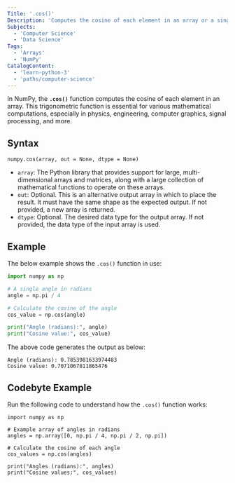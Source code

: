 ```yaml
---
Title: '.cos()'
Description: 'Computes the cosine of each element in an array or a single value.'
Subjects:
  - 'Computer Science'
  - 'Data Science'
Tags:
  - 'Arrays'
  - 'NumPy'
CatalogContent:
  - 'learn-python-3'
  - 'paths/computer-science'
---
```


In NumPy, the **`.cos()`** function computes the cosine of each element in an array. This trigonometric function is essential for various mathematical computations, especially in physics, engineering, computer graphics, signal processing, and more.

## Syntax

```pseudo
numpy.cos(array, out = None, dtype = None)
```

- `array`: The Python library that provides support for large, multi-dimensional arrays and matrices, along with a large collection of mathematical functions to operate on these arrays.
- `out`: Optional. This is an alternative output array in which to place the result. It must have the same shape as the expected output. If not provided, a new array is returned.
- `dtype`: Optional. The desired data type for the output array. If not provided, the data type of the input array is used.

## Example

The below example shows the `.cos()` function in use:

```py
import numpy as np

# A single angle in radians
angle = np.pi / 4

# Calculate the cosine of the angle
cos_value = np.cos(angle)

print("Angle (radians):", angle)
print("Cosine value:", cos_value)
```

The above code generates the output as below:

```shell
Angle (radians): 0.7853981633974483
Cosine value: 0.7071067811865476
```

## Codebyte Example

Run the following code to understand how the `.cos()` function works:

```codebyte/python
import numpy as np

# Example array of angles in radians
angles = np.array([0, np.pi / 4, np.pi / 2, np.pi])

# Calculate the cosine of each angle
cos_values = np.cos(angles)

print("Angles (radians):", angles)
print("Cosine values:", cos_values)
```
